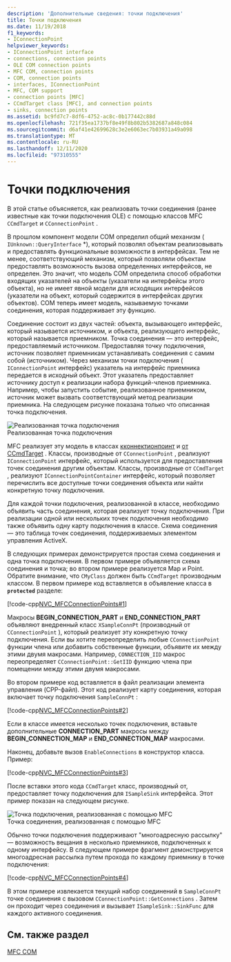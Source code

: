 ```yaml
---
description: 'Дополнительные сведения: точки подключения'
title: Точки подключения
ms.date: 11/19/2018
f1_keywords:
- IConnectionPoint
helpviewer_keywords:
- IConnectionPoint interface
- connections, connection points
- OLE COM connection points
- MFC COM, connection points
- COM, connection points
- interfaces, IConnectionPoint
- MFC, COM support
- connection points [MFC]
- CCmdTarget class [MFC], and connection points
- sinks, connection points
ms.assetid: bc9fd7c7-8df6-4752-ac8c-0b177442c88d
ms.openlocfilehash: 721f35ea1737bf8e49f8b802b5382687a848c084
ms.sourcegitcommit: d6af41e42699628c3e2e6063ec7b03931a49a098
ms.translationtype: MT
ms.contentlocale: ru-RU
ms.lasthandoff: 12/11/2020
ms.locfileid: "97310555"
---
```

# <a name="connection-points"></a>Точки подключения

В этой статье объясняется, как реализовать точки соединения (ранее известные как точки подключения OLE) с помощью классов MFC `CCmdTarget` и `CConnectionPoint` .

В прошлом компонент модели COM определил общий механизм ( `IUnknown::QueryInterface` *), который позволял объектам реализовывать и предоставлять функциональные возможности в интерфейсах. Тем не менее, соответствующий механизм, который позволяли объектам предоставлять возможность вызова определенных интерфейсов, не определен. Это значит, что модель COM определила способ обработки входящих указателей на объекты (указатели на интерфейсы этого объекта), но не имеет явной модели для исходящих интерфейсов (указатели на объект, который содержится в интерфейсах других объектов). COM теперь имеет модель, называемую точками соединения, которая поддерживает эту функцию.

Соединение состоит из двух частей: объекта, вызывающего интерфейс, который называется источником, и объекта, реализующего интерфейс, который называется приемником. Точка соединения — это интерфейс, предоставляемый источником. Предоставляя точку подключения, источник позволяет приемникам устанавливать соединения с самим собой (источником). Через механизм точки подключения ( `IConnectionPoint` интерфейс) указатель на интерфейс приемника передается в исходный объект. Этот указатель предоставляет источнику доступ к реализации набора функций-членов приемника. Например, чтобы запустить событие, реализованное приемником, источник может вызвать соответствующий метод реализации приемника. На следующем рисунке показана только что описанная точка подключения.

![Реализованная точка подключения](../mfc/media/vc37lh1.gif "Реализованная точка подключения") <br/>
Реализованная точка подключения

MFC реализует эту модель в классах [кконнектионпоинт](reference/cconnectionpoint-class.md) и [от CCmdTarget](reference/ccmdtarget-class.md) . Классы, производные от `CConnectionPoint` , реализуют `IConnectionPoint` интерфейс, который используется для предоставления точек соединения другим объектам. Классы, производные от `CCmdTarget` , реализуют `IConnectionPointContainer` интерфейс, который позволяет перечислить все доступные точки соединения объекта или найти конкретную точку подключения.

Для каждой точки подключения, реализованной в классе, необходимо объявить часть соединения, которая реализует точку подключения. При реализации одной или нескольких точек подключения необходимо также объявить одну карту подключения в классе. Схема соединения — это таблица точек соединения, поддерживаемых элементом управления ActiveX.

В следующих примерах демонстрируется простая схема соединения и одна точка подключения. В первом примере объявляется схема соединения и точка; во втором примере реализуется Map и Point. Обратите внимание, что `CMyClass` должен быть `CCmdTarget` производным классом. В первом примере код вставляется в объявление класса в **`protected`** разделе:

[!code-cpp[NVC_MFCConnectionPoints#1](codesnippet/cpp/connection-points_1.h)]

Макросы **BEGIN_CONNECTION_PART** и **END_CONNECTION_PART** объявляют внедренный класс `XSampleConnPt` (производный от `CConnectionPoint` ), который реализует эту конкретную точку подключения. Если вы хотите переопределить любые `CConnectionPoint` функции члена или добавить собственные функции, объявите их между этими двумя макросами. Например, `CONNECTION_IID` макрос переопределяет `CConnectionPoint::GetIID` функцию члена при помещении между этими двумя макросами.

Во втором примере код вставляется в файл реализации элемента управления (CPP-файл). Этот код реализует карту соединения, которая включает точку подключения `SampleConnPt` :

[!code-cpp[NVC_MFCConnectionPoints#2](codesnippet/cpp/connection-points_2.cpp)]

Если в классе имеется несколько точек подключения, вставьте дополнительные **CONNECTION_PART** макросы между **BEGIN_CONNECTION_MAP** и **END_CONNECTION_MAP** макросами.

Наконец, добавьте вызов `EnableConnections` в конструктор класса. Пример:

[!code-cpp[NVC_MFCConnectionPoints#3](codesnippet/cpp/connection-points_3.cpp)]

После вставки этого кода `CCmdTarget` класс, производный от, предоставляет точку подключения для `ISampleSink` интерфейса. Этот пример показан на следующем рисунке.

![Точка подключения, реализованная с помощью MFC](../mfc/media/vc37lh2.gif "Точка подключения, реализованная с помощью MFC") <br/>
Точка соединения, реализованная с помощью MFC

Обычно точки подключения поддерживают "многоадресную рассылку" — возможность вещания в несколько приемников, подключенных к одному интерфейсу. В следующем примере фрагмент демонстрируется многоадресная рассылка путем прохода по каждому приемнику в точке подключения:

[!code-cpp[NVC_MFCConnectionPoints#4](codesnippet/cpp/connection-points_4.cpp)]

В этом примере извлекается текущий набор соединений в `SampleConnPt` точке соединения с вызовом `CConnectionPoint::GetConnections` . Затем он проходит через соединения и вызывает `ISampleSink::SinkFunc` для каждого активного соединения.

## <a name="see-also"></a>См. также раздел

[MFC COM](mfc-com.md)
